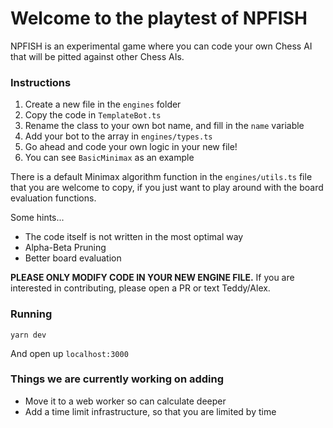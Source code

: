 # Welcome to the playtest of NPFISH

NPFISH is an experimental game where you can code your own Chess AI that will be pitted against other Chess AIs.

### Instructions

1. Create a new file in the `engines` folder
2. Copy the code in `TemplateBot.ts`
3. Rename the class to your own bot name, and fill in the `name` variable
4. Add your bot to the array in `engines/types.ts`
5. Go ahead and code your own logic in your new file!
6. You can see `BasicMinimax` as an example

There is a default Minimax algorithm function in the `engines/utils.ts` file that you are welcome to copy, if you just want to play around with the board evaluation functions.

Some hints...

- The code itself is not written in the most optimal way
- Alpha-Beta Pruning
- Better board evaluation

**PLEASE ONLY MODIFY CODE IN YOUR NEW ENGINE FILE.** If you are interested in contributing, please open a PR or text Teddy/Alex.

### Running

```
yarn dev
```

And open up `localhost:3000`

### Things we are currently working on adding

- Move it to a web worker so can calculate deeper
- Add a time limit infrastructure, so that you are limited by time
